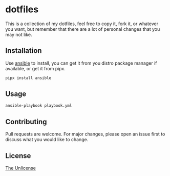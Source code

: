 # dotfiles

This is a collection of my dotfiles, feel free to copy it,
fork it, or whatever you want, but remember that there
are a lot of personal changes that you may not like.

## Installation

Use [ansible](https://www.ansible.com/) to install, you can get it
from you distro package manager if available, or get it from pipx.

```bash
pipx install ansible
```

## Usage

```bash
ansible-playbook playbook.yml
```

## Contributing

Pull requests are welcome. For major changes, please open an issue first
to discuss what you would like to change.

## License

[The Unlicense](https://choosealicense.com/licenses/unlicense/)
